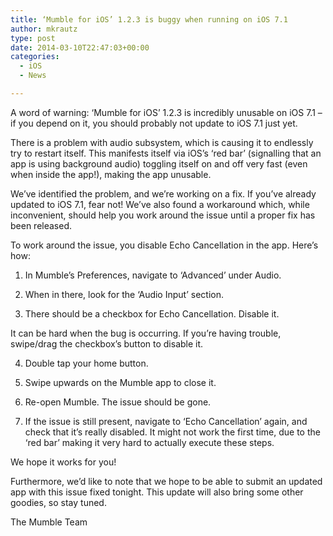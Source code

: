 ```yaml
---
title: ‘Mumble for iOS’ 1.2.3 is buggy when running on iOS 7.1
author: mkrautz
type: post
date: 2014-03-10T22:47:03+00:00
categories:
  - iOS
  - News

---
```

<img class="alignleft" src="http://blog.mumble.info/wp-uploads/2012/02/MumbleAppIcon.png" alt="" />A word of warning: &#8216;Mumble for iOS&#8217; 1.2.3 is incredibly unusable on iOS 7.1 &#8211; if you depend on it, you should probably not update to iOS 7.1 just yet.﻿

There is a problem with audio subsystem, which is causing it to endlessly try to restart itself. This manifests itself via iOS&#8217;s &#8216;red bar&#8217; (signalling that an app is using background audio) toggling itself on and off very fast (even when inside the app!), making the app unusable.

We&#8217;ve identified the problem, and we&#8217;re working on a fix. If you&#8217;ve already updated to iOS 7.1, fear not! We&#8217;ve also found a workaround which, while inconvenient, should help you work around the issue until a proper fix has been released.

<!--more-->

To work around the issue, you disable Echo Cancellation in the app. Here&#8217;s how:

1. In Mumble&#8217;s Preferences, navigate to &#8216;Advanced&#8217; under Audio.

2. When in there, look for the &#8216;Audio Input&#8217; section.

3. There should be a checkbox for Echo Cancellation. Disable it.
  
It can be hard when the bug is occurring. If you&#8217;re having trouble, swipe/drag the checkbox&#8217;s button to disable it.

4. Double tap your home button.

5. Swipe upwards on the Mumble app to close it.

6. Re-open Mumble. The issue should be gone.

7. If the issue is still present, navigate to &#8216;Echo Cancellation&#8217; again, and check that it&#8217;s really disabled. It might not work the first time, due to the &#8216;red bar&#8217; making it very hard to actually execute these steps.

We hope it works for you!

Furthermore, we&#8217;d like to note that we hope to be able to submit an updated app with this issue fixed tonight.﻿ This update will also bring some other goodies, so stay tuned.

The Mumble Team